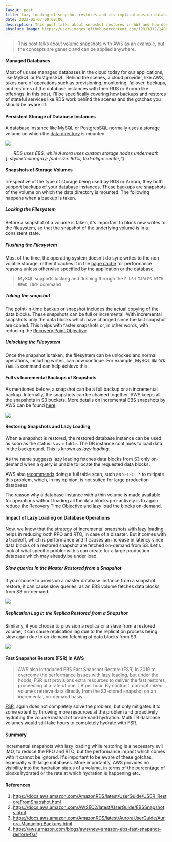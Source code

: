 ```yaml
---
layout: post
title: Lazy loading of snapshot restores and its implications on database performance
date: 2022-01-07 00:00:00
description: This post talks about snapshot restores in AWS and how does it impact the performance of a database  
absolute_image: https://user-images.githubusercontent.com/12811812/148668376-52279ec9-2b17-4d5b-a3f2-c75eeb745799.png
---
```


>This post talks about volume snapshots with AWS as an example, but the concepts are generic and can be applied anywhere.

#### Managed Databases
Most of us use managed databases in the cloud today for our applications, like MySQL or PostgresSQL. Behind the scenes, a cloud provider, like AWS, takes care of operations such as provisioning, monitoring, failover, backups, and restores of the database instances with their RDS or Aurora like offerings.
In this post, I'll be specifically covering how backups and restores of stateful services like RDS work behind the scenes and the gotchas you should be aware of.

#### Persistent Storage of Database Instances
A database instance like MySQL or PostgresSQL normally uses a storage volume on which the [data directory](https://dev.mysql.com/doc/refman/8.0/en/data-directory.html) is mounted.

![](https://d2908q01vomqb2.cloudfront.net/887309d048beef83ad3eabf2a79a64a389ab1c9f/2021/04/07/Screen-Shot-2021-04-07-at-09.04.41.png)
*<center>RDS uses EBS, while Aurora uses custom storage nodes underneath</center>{: style="color:gray; font-size: 90%; text-align: center;"}*

#### Snapshots of Storage Volumes
Irrespective of the type of storage being used by RDS or Aurora, they both support backups of your database instances. These backups are snapshots of the volume on which the data directory is mounted. The following happens when a backup is taken.

##### Locking the Filesystem
Before a snapshot of a volume is taken, it's important to block new writes to the filesystem, so that the snapshot of the underlying volume is in a consistent state.

##### Flushing the Filesystem
Most of the time, the operating system doesn't do sync writes to the non-volatile storage, rather it caches it in the [page cache](https://en.wikipedia.org/wiki/Page_cache) for performance reasons unless otherwise specified by the application or the database. 

>MySQL supports locking and flushing through the `FLUSH TABLES WITH READ LOCK` command

##### Taking the snapshot
The point-in-time backup or snapshot includes the actual copying of the data blocks. These snapshots can be full or incremental. With incremental snapshots only the data blocks which have changed since the last snapshot are copied. This helps with faster snapshots or, in other words, with reducing the [Recovery Point Objective](https://www.rubrik.com/blog/technology/19/5/rpo-rto-disaster-recovery).

##### Unlocking the Filesystem
Once the snapshot is taken, the filesystem can be unlocked and normal operations, including writes, can now continue. For example, MySQL `UNLOCK TABLES` command can help achieve this.

#### Full vs Incremental Backups of Snapshots
As mentioned before, a snapshot can be a full backup or an incremental backup. Internally, the snapshots can be chained together. AWS keeps all the snapshots in S3 buckets. More details on incremental EBS snapshots by AWS can be found [here](https://docs.aws.amazon.com/AWSEC2/latest/UserGuide/EBSSnapshots.html) 

![](https://docs.aws.amazon.com/AWSEC2/latest/UserGuide/images/snapshot_1a.png)


#### Restoring Snapshots and Lazy Loading
When a snapshot is restored, the restored database instance can be used as soon as the status is `available`. The DB instance continues to load data in the background. This is known as _lazy loading_.

As the name suggests lazy loading fetches data blocks from S3 only on-demand when a query is unable to locate the requested data blocks. 

AWS also [recommends](https://docs.aws.amazon.com/AmazonRDS/latest/UserGuide/USER_RestoreFromSnapshot.html) doing a full table scan, such as `SELECT *` to mitigate this problem, which, in my opinion, is not suited for large production databases.

The reason why a database instance with a thin volume is made available for operations without loading all the data blocks pro-actively is to again reduce the [Recovery Time Objective](https://www.rubrik.com/blog/technology/19/5/rpo-rto-disaster-recovery) and lazy load the blocks on-demand. 

#### Impact of Lazy Loading on Database Operations
Now, we know that the strategy of incremental snapshots with lazy loading helps in reducing both RPO and RTO, in case of a disaster. But it comes with a tradeoff, which is performance and it causes an increase in latency since data blocks of a restored snapshot are fetched on-demand from S3. Let's look at what specific problems this can create for a large production database which may already be under load.

##### Slow queries in the Master Restored from a Snapshot
If you choose to provision a master database instance from a snapshot restore, it can cause slow queries, as an EBS volume fetches data blocks from S3 on-demand.

![](https://user-images.githubusercontent.com/12811812/148668369-cfa3f8f1-0407-4b94-8079-49839bf0f430.png)

##### Replication Lag in the Replica Restored from a Snapshot
Similarly, if you choose to provision a replica or a slave from a restored volume, it can cause replication lag due to the replication process being slow again due to on-demand fetching of data blocks from S3.

![](https://user-images.githubusercontent.com/12811812/148668376-52279ec9-2b17-4d5b-a3f2-c75eeb745799.png)

#### Fast Snapshot Restore (FSR) in AWS

>AWS also introduced EBS Fast Snapshot Restore (FSR) in 2019 to overcome the performance issues with lazy loading, but under the hoods, FSR just provisions extra resources to deliver the fast restores, proceeding at a rate of one TiB per hour. By contrast, non-optimized volumes retrieve data directly from the S3-stored snapshot on an incremental, on-demand basis. 

[FSR](https://aws.amazon.com/blogs/aws/new-amazon-ebs-fast-snapshot-restore-fsr/), again does not completely solve the problem, but only mitigates it to some extent by throwing more resources at the problem and proactively hydrating the volume instead of on-demand hydration. Multi TB database volumes would still take hours to completely hydrate with FSR.

#### Summary
Incremental snapshots with lazy loading while restoring is a necessary evil IMO, to reduce the RPO and RTO, but the performance impact which comes with it cannot be ignored. It's important to be aware of these gotchas, especially with large databases. More importantly, AWS provides no visibility into the hydration status of a volume, in terms of the percentage of blocks hydrated or the rate at which hydration is happening etc.

#### References
1. https://docs.aws.amazon.com/AmazonRDS/latest/UserGuide/USER_RestoreFromSnapshot.html
2. https://docs.aws.amazon.com/AWSEC2/latest/UserGuide/EBSSnapshots.html
3. https://docs.aws.amazon.com/AmazonRDS/latest/AuroraUserGuide/Aurora.Managing.Backups.html
4. https://aws.amazon.com/blogs/aws/new-amazon-ebs-fast-snapshot-restore-fsr/
